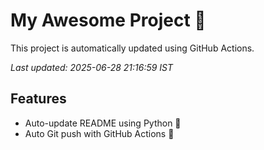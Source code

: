 # My Awesome Project 🚀

This project is automatically updated using GitHub Actions.

_Last updated: 2025-06-28 21:16:59 IST_

## Features
- Auto-update README using Python 🐍
- Auto Git push with GitHub Actions 🤖
